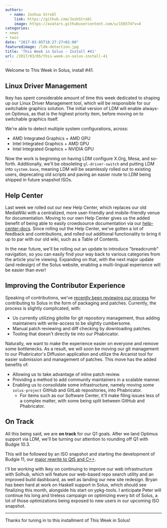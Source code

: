 ```yaml
---
authors:
  - name: Joshua Strobl
    link: https://github.com/JoshStrobl
    image: https://avatars.githubusercontent.com/u/156574?v=4
categories:
- news
- twis
date: "2017-03-05T18:27:27+02:00"
featuredimage: /ldm-detection.jpg
title: 'This Week in Solus - Install #41'
url: /2017/03/05/this-week-in-solus-install-41
---
```


Welcome to This Week in Solus, install #41.

## Linux Driver Management

Ikey has spent considerable amount of time this week dedicated to shaping up our Linux Driver Management tool, which will be responsible for our switchable graphics solution. The initial version of LDM will enable always-on Optimus, as that is the highest priority item, before moving on to switchable graphics itself.

We're able to detect multiple system configurations, across:

- AMD Integrated Graphics + AMD GPU
- Intel Integrated Graphics + AMD GPU
- Intel Integrated Graphics + NVIDIA GPU

Now the work is beginning on having LDM configure X.Org, Mesa, and so-forth. Additionally, we'll be obsoleting `gl-driver-switch` and putting LDM into `system.base`, meaning LDM will be seamlessly rolled out to existing users, deprecating old scripts and paving an easier route to LDM being shipped in future snapshot ISOs.

## Help Center

Last week we rolled out our new Help Center, which replaces our old MediaWiki with a centralized, more user-friendly and mobile-friendly venue for documentation. Moving to our own Help Center gives us the added benefit of being able to easily crowdsource documentation via our [help-center-docs](https://github.com/solus-project/help-center-docs). Since rolling out the Help Center, we've gotten a lot of feedback and contributions, and rolled out additional functionality to bring it up to par with our old wiki, such as a Table of Contents.

In the near future, we'll be rolling out an update to introduce "breadcrumb" navigation, so you can easily find your way back to various categories from the article you're viewing. Expanding on that, with the next major update (and redesign) of the Solus website, enabling a multi-lingual experience will be easier than ever!

## Improving the Contributor Experience

Speaking of contributions, we've [recently been reviewing our process](https://dev.solus-project.com/T2616) for contributing to Solus in the form of packaging and patches. Currently, the process is slightly complicated, with:

- Us currently utilizing gitolite for git repository management, thus adding maintainers with write-access to be slightly cumbersome.
- Manual patch reviewing and diff checking by downloading patches.
- Tooling that doesn't directly tie into our Phabricator.

Naturally, we want to make the experience easier on everyone and remove some bottlenecks. As a result, we will soon be moving our git management to our Phabricator's Diffusion application and utilize the Arcanist tool for easier submission and management of patches. This move has the added benefits of:

- Allowing us to take advantage of inline patch review.
- Providing a method to add community maintainers in a scalable manner.
- Enabling us to consolidate some infrastructure, namely moving *some*  `solus-project` GitHub and GitLab repositories, into Phabricator.
  - For items such as our Software Center, it'll make filing issues less of a complex matter, with some being split between GitHub and Phabricator.

## On Track

All this being said, we are **on track** for our Q1 goals. After we land Optimus support via LDM, we'll be turning our attention to rounding off Q1 with Budgie 10.3.

This will be followed by an ISO snapshot and starting the development of Budgie 11, our [major rewrite to Qt5 and C++](https://budgie-desktop.org/2017/01/25/kicking-off-budgie-11/).

I'll be working with Ikey on continuing to improve our web infrastructure with Solhub, which will feature our web-based repo search utility and an improved build dashboard, as well as landing our new site redesign. Bryan has been hard at work on Haskell support in Solus, which should see finalizing this month, alongside his start on ypkg-tools. I anticipate Peter will continue his long and tireless campaign on optimizing every bit of Solus, a lot of those optimizations being exposed to new users in our upcoming ISO snapshot.

---

Thanks for tuning in to this installment of This Week in Solus!